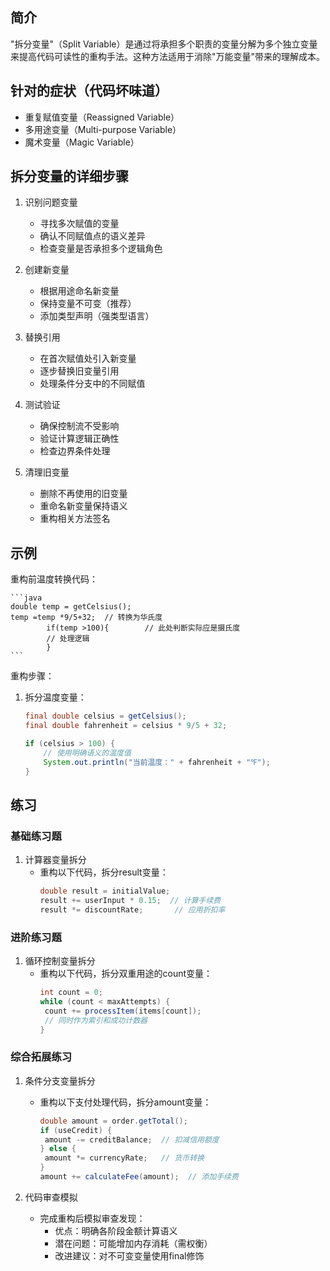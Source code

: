 ## 简介
"拆分变量"（Split Variable）是通过将承担多个职责的变量分解为多个独立变量来提高代码可读性的重构手法。这种方法适用于消除"万能变量"带来的理解成本。

## 针对的症状（代码坏味道）
- 重复赋值变量（Reassigned Variable）
- 多用途变量（Multi-purpose Variable）
- 魔术变量（Magic Variable）

## 拆分变量的详细步骤
1. 识别问题变量
   - 寻找多次赋值的变量
   - 确认不同赋值点的语义差异
   - 检查变量是否承担多个逻辑角色

2. 创建新变量
   - 根据用途命名新变量
   - 保持变量不可变（推荐）
   - 添加类型声明（强类型语言）

3. 替换引用
   - 在首次赋值处引入新变量
   - 逐步替换旧变量引用
   - 处理条件分支中的不同赋值

4. 测试验证
   - 确保控制流不受影响
   - 验证计算逻辑正确性
   - 检查边界条件处理

5. 清理旧变量
   - 删除不再使用的旧变量
   - 重命名新变量保持语义
   - 重构相关方法签名

## 示例
重构前温度转换代码：

    ```java
    double temp = getCelsius();
    temp =temp *9/5+32;  // 转换为华氏度
            if(temp >100){        // 此处判断实际应是摄氏度
            // 处理逻辑
            }
    ```

重构步骤：
1. 拆分温度变量：
    ```java
    final double celsius = getCelsius();
    final double fahrenheit = celsius * 9/5 + 32;
    
    if (celsius > 100) {
        // 使用明确语义的温度值
        System.out.println("当前温度：" + fahrenheit + "℉");
    }
    ```

## 练习
### 基础练习题
1. 计算器变量拆分
   - 重构以下代码，拆分result变量：
       ```java
       double result = initialValue;
       result += userInput * 0.15;  // 计算手续费
       result *= discountRate;       // 应用折扣率
       ```

### 进阶练习题
1. 循环控制变量拆分
   - 重构以下代码，拆分双重用途的count变量：
       ```java
       int count = 0;
       while (count < maxAttempts) {
        count += processItem(items[count]); 
        // 同时作为索引和成功计数器
       }
       ```

### 综合拓展练习
1. 条件分支变量拆分
   - 重构以下支付处理代码，拆分amount变量：
       ```java
       double amount = order.getTotal();
       if (useCredit) {
        amount -= creditBalance;  // 扣减信用额度
       } else {
        amount *= currencyRate;   // 货币转换
       }
       amount += calculateFee(amount);  // 添加手续费
       ```

2. 代码审查模拟
   - 完成重构后模拟审查发现：
     - 优点：明确各阶段金额计算语义
     - 潜在问题：可能增加内存消耗（需权衡）
     - 改进建议：对不可变变量使用final修饰
